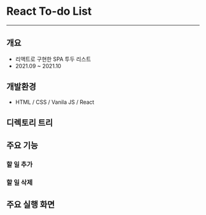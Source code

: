 # React To-do List
-----

## 개요
- 리액트로 구현한 SPA 투두 리스트
- 2021.09 ~ 2021.10

## 개발환경
- HTML / CSS / Vanila JS / React

## 디렉토리 트리


## 주요 기능
### 할 일 추가

### 할 일 삭제

## 주요 실행 화면

